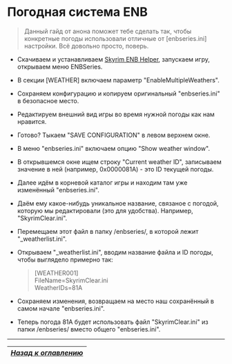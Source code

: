 # Погодная система ENB

> Данный гайд от анона поможет тебе сделать так, чтобы конкретные погоды использовали отличные от [enbseries.ini] настройки. Всё довольно просто, поверь.

+ Скачиваем и устанавливаем [Skyrim ENB Helper](http://www.dev-c.com/skyrim/enbhelper/), запускаем игру, открываем меню ENBSeries.
+ В секции [WEATHER] включаем параметр "EnableMultipleWeathers".
+ Сохраняем конфигурацию и копируем оригинальный "enbseries.ini" в безопасное место.
+ Редактируем внешний вид игры во время нужной погоды как нам нравится.
+ Готово? Тыкаем "SAVE CONFIGURATION" в левом верхнем окне.
+ В меню "enbseries.ini" включаем опцию "Show weather window".
+ В открывшемся окне ищем строку "Current weather ID", записываем значение в ней (например, 0x0000081A) - это ID текущей погоды.
+ Далее идём в корневой каталог игры и находим там уже изменённый "enbseries.ini".
+ Даём ему какое-нибудь уникальное название, связаное с погодой, которую мы редактировали (это для удобства). Например, "SkyrimClear.ini".
+ Перемещаем этот файл в папку /enbseries/, в которой лежит "_weatherlist.ini".
+ Открываем "_weatherlist.ini", вводим название файла и ID погоды, чтобы выглядело примерно так:

    > [WEATHER001]  
    > FileName=SkyrimClear.ini  
    > WeatherIDs=81A

+ Сохраняем изменения, возвращаем на место наш сохранённый в самом начале "enbseries.ini".
+ Теперь погода 81A будет использовать файл "SkyrimClear.ini" из папки /enbseries/ вместо общего "enbseries.ini".

------

|[*Назад к оглавлению*](../01_Оглавление.md)|
|:---:|
